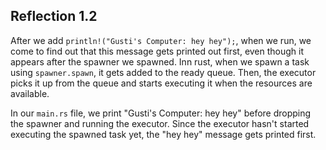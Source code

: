 ## Reflection 1.2

After we add `println!("Gusti's Computer: hey hey");`, when we run, we come to find out that this message gets printed out first, even though it appears after the spawner we spawned. Inn rust, when we spawn a task using `spawner.spawn`, it gets added to the ready queue. Then, the executor picks it up from the queue and starts executing it when the resources are available. 

In our `main.rs` file, we print "Gusti's Computer: hey hey" before dropping the spawner and running the executor. Since the executor hasn't started executing the spawned task yet, the "hey hey" message gets printed first.